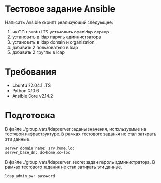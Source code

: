 # Тестовое задание Ansible
Написать Ansible скрипт реализующий следующее:
1. на ОС ubuntu LTS установить openldap сервер
2. установить в ldap пароль администратора
3. установить в ldap domain и organization
4. добавить 2 пользователя в ldap
6. добавить 2 группы в ldap

# Требования
- Ubuntu 22.04.1 LTS
- Python 3.10.6
- Ansible Core v2.14.2

# Подготовка
В файле ./group_vars/ldapserver заданы значения, используемые на тестовой инфраструктуре. В рамках тестового задания не стал затирать эти данные.
```sh
server_domain_name: srv.home.loc
server_base_dn: dc=home,dc=loc
```

В файле ./group_vars/ldapserver_secret задан пароль администратора. В рамках тестового задания не стал затирать эти данные.
```sh
ldap_admin_pw: password
```